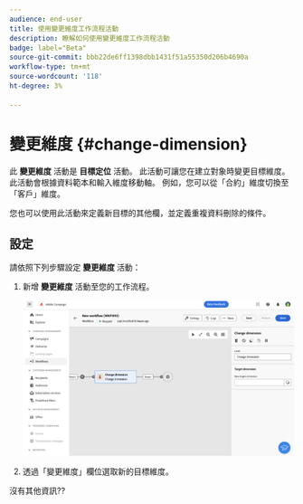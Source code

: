 ```yaml
---
audience: end-user
title: 使用變更維度工作流程活動
description: 瞭解如何使用變更維度工作流程活動
badge: label="Beta"
source-git-commit: bbb22de6ff1398dbb1431f51a55350d206b4690a
workflow-type: tm+mt
source-wordcount: '118'
ht-degree: 3%

---
```



# 變更維度 {#change-dimension}

<!--
>[!CONTEXTUALHELP]
>id="acw_orchestration_dimension_complement"
>title="Change dimension activity"
>abstract="The Change dimension activity allows you to..."
-->

此 **變更維度** 活動是 **目標定位** 活動。 此活動可讓您在建立對象時變更目標維度。 此活動會根據資料範本和輸入維度移動軸。 例如，您可以從「合約」維度切換至「客戶」維度。

您也可以使用此活動來定義新目標的其他欄，並定義重複資料刪除的條件。

## 設定

請依照下列步驟設定 **變更維度** 活動：

1. 新增 **變更維度** 活動至您的工作流程。

   ![](../assets/workflow-change-dimension.png)

1. 透過「變更維度」欄位選取新的目標維度。

沒有其他資訊??